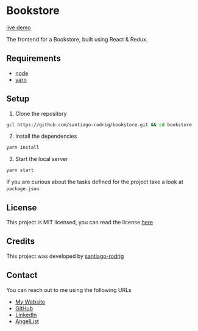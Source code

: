 # Bookstore

[live demo](https://srodrig-bookstore.herokuapp.com)

The frontend for a Bookstore, built using React & Redux.

## Requirements

- [node](https://nodejs.org/en/)
- [yarn](https://yarnpkg.com/getting-started/install)

## Setup

1. Clone the repository

```zsh
gcl https://github.com/santiago-rodrig/bookstore.git && cd bookstore
```

2. Install the dependencies

```zsh
yarn install
```

3. Start the local server

```zsh
yarn start
```

If you are curious about the tasks defined for the project take a look at
`package.json`.

## License

This project is MIT licensed, you can read the license [here](./LICENSE)

## Credits

This project was developed by
[santiago-rodrig](https://github.com/santiago-rodrig)

## Contact

You can reach out to me using the following URLs

- [My Website](https://santiagorodriguez.dev)
- [GitHub](https://github.com/santiago-rodrig)
- [LinkedIn](https://www.linkedin.com/in/santiago-andres-rodriguez-marquez)
- [AngelList](https://angel.co/u/santiago-andres-rodriguez-marquez)

